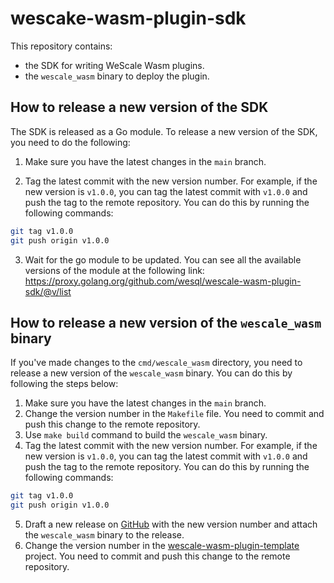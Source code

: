 # wescake-wasm-plugin-sdk

This repository contains:
* the SDK for writing WeScale Wasm plugins.
* the `wescale_wasm` binary to deploy the plugin.

## How to release a new version of the SDK
The SDK is released as a Go module. To release a new version of the SDK, you need to do the following:

1. Make sure you have the latest changes in the `main` branch.

2. Tag the latest commit with the new version number. For example, if the new version is `v1.0.0`, you can tag the latest commit with `v1.0.0` and push the tag to the remote repository. You can do this by running the following commands:
```bash
git tag v1.0.0
git push origin v1.0.0
```

3. Wait for the go module to be updated. You can see all the available versions of the module at the following link: https://proxy.golang.org/github.com/wesql/wescale-wasm-plugin-sdk/@v/list


## How to release a new version of the `wescale_wasm` binary
If you've made changes to the `cmd/wescale_wasm` directory, you need to release a new version of the `wescale_wasm` binary. You can do this by following the steps below:

1. Make sure you have the latest changes in the `main` branch.
2. Change the version number in the `Makefile` file. You need to commit and push this change to the remote repository.
3. Use `make build` command to build the `wescale_wasm` binary.
4. Tag the latest commit with the new version number. For example, if the new version is `v1.0.0`, you can tag the latest commit with `v1.0.0` and push the tag to the remote repository. You can do this by running the following commands:
```bash
git tag v1.0.0
git push origin v1.0.0
```
5. Draft a new release on [GitHub](https://github.com/wesql/wescale-wasm-plugin-sdk/releases) with the new version number and attach the `wescale_wasm` binary to the release.
6. Change the version number in the [wescale-wasm-plugin-template](https://github.com/wesql/wescale-wasm-plugin-template/blob/main/Makefile) project. You need to commit and push this change to the remote repository.